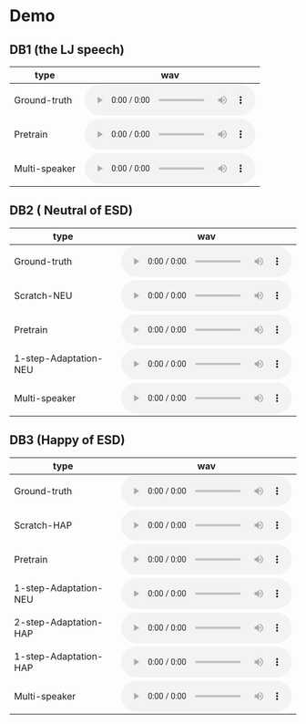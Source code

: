 # Demo 

## DB1 (the LJ speech)

| type | wav |  
| --- | --- |  
| Ground-truth | <audio src="./Ground-truth/LJ050-0031.wav" controls></audio> |  
| Pretrain | <audio src="./Pretrain/LJ050-0031.wav" controls></audio> |  
| Multi-speaker | <audio src="./Multi-speaker/LJ050-0031.wav" controls></audio> |  

## DB2 ( Neutral of ESD) 

| type | wav |  
| --- | --- |  
| Ground-truth | <audio src="./Ground-truth/0015_000283.wav" controls></audio> |  
| Scratch-NEU | <audio src="./Scratch-NEU/0015_000283.wav" controls></audio> |  
| Pretrain | <audio src="./Pretrain/0015_000283.wav" controls></audio> |  
| 1-step-Adaptation-NEU | <audio src="./1-step-Adaptation-NEU/0015_000283.wav" controls></audio> |  
| Multi-speaker | <audio src="./Multi-speaker/0015_000283.wav" controls></audio> |  

## DB3 (Happy of ESD) 

| type | wav |  
| --- | --- |  
| Ground-truth | <audio src="./Ground-truth/0015_000983.wav" controls></audio> |  
| Scratch-HAP | <audio src="./Scratch-HAP/0015_000983.wav" controls></audio> |  
| Pretrain | <audio src="./Pretrain/0015_000983.wav" controls></audio> |  
| 1-step-Adaptation-NEU | <audio src="./1-step-Adaptation-NEU/0015_000983.wav" controls></audio> |  
| 2-step-Adaptation-HAP | <audio src="./2-step-Adaptation-HAP/0015_000983.wav" controls></audio> |  
| 1-step-Adaptation-HAP | <audio src="./1-step-Adaptation-HAP/0015_000983.wav" controls></audio> |  
| Multi-speaker | <audio src="./Multi-speaker/0015_000983.wav" controls></audio> |  

